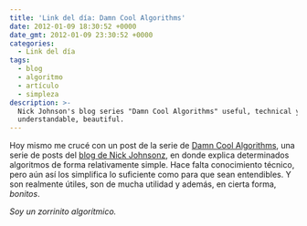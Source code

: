 ```yaml
---
title: 'Link del día: Damn Cool Algorithms'
date: 2012-01-09 18:30:52 +0000
date_gmt: 2012-01-09 23:30:52 +0000
categories:
  - Link del día
tags:
  - blog
  - algoritmo
  - artículo
  - simpleza
description: >-
  Nick Johnson's blog series "Damn Cool Algorithms" useful, technical yet
  understandable, beautiful.
---
```



Hoy mismo me crucé con un post de la serie de [Damn Cool Algorithms](http://blog.notdot.net/tag/damn-cool-algorithms), una serie de posts del [blog de Nick Johnsonz](http://blog.notdot.net/), en donde explica determinados algoritmos de forma relativamente simple. Hace falta conocimiento técnico, pero aún así los simplifica lo suficiente como para que sean entendibles. Y son realmente útiles, son de mucha utilidad y además, en cierta forma, _bonitos_.

_Soy un zorrinito algorítmico._
